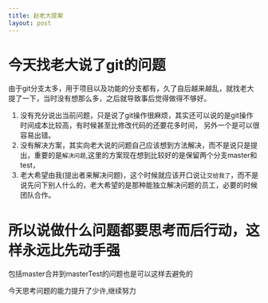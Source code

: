 ```yaml
---
title: 赵老大提案
layout: post
---
```


# 今天找老大说了git的问题
由于git分支太多，用于项目以及功能的分支都有，久了自后越来越乱，就找老大提了一下，当时没有想那么多，之后就导致事后觉得做得不够好。

1. 没有充分说出当前问题，只是说了git操作很麻烦，其实还可以说的是git操作时间成本比较高，有时候甚至比修改代码的还要花多时间，
另外一个是可以很容易出错。
2. 没有解决方案，其实向老大说的问题自己应该想到方法解决，而不是说只是提出，重要的是`解决问题`,这里的方案现在想到比较好的是保留两个分支master和test，
3. 老大希望由我(提出者来解决问题)，这个时候就应该开口说让`交给我了`，而不是说先问下别人什么的，老大希望的是那种能独立解决问题的员工，必要的时候团队合作。

# 所以说做什么问题都要思考而后行动，这样永远比先动手强
包括master合并到masterTest的问题也是可以这样去避免的

今天思考问题的能力提升了少许,继续努力
